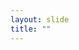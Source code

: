 ```yaml
---
layout: slide
title: ""
---
```


<section data-background-image="assets/images/Slide16.png" data-background-size="70%" data-background-position="center"></section>

